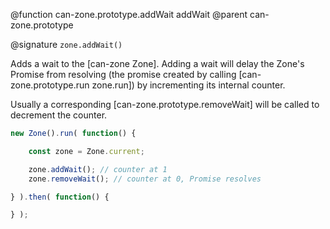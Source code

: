 @function can-zone.prototype.addWait addWait
@parent can-zone.prototype

@signature `zone.addWait()`

Adds a wait to the [can-zone Zone]. Adding a wait will delay the Zone's Promise from resolving (the promise created by calling [can-zone.prototype.run zone.run]) by incrementing its internal counter.

Usually a corresponding [can-zone.prototype.removeWait] will be called to decrement the counter.

```js
new Zone().run( function() {

	const zone = Zone.current;

	zone.addWait(); // counter at 1
	zone.removeWait(); // counter at 0, Promise resolves

} ).then( function() {

} );
```
